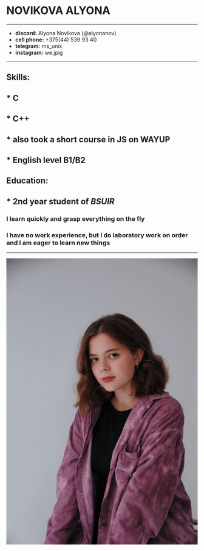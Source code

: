 # NOVIKOVA ALYONA
------------------
- **discord:** Alyona Novikova (@alyonanov)
- **cell phone:** +375(44) 539 93 40 
- **telegram:** ms_unix
- **instagram:** we.jpig
------------------
## **Skills:**
## * C 
## * C++
## * also took a short course in JS on WAYUP
## * English level B1/B2

## **Education:**
## * 2nd year student of *BSUIR*

### I learn quickly and grasp everything on the fly

### I have no work experience, but I do laboratory work on order and I am eager to learn new things

------------------

![photo](/img/photo_2022-02-21_18-12-23.jpg)